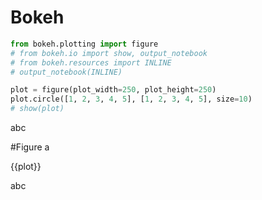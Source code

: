 # Bokeh


```python
from bokeh.plotting import figure
# from bokeh.io import show, output_notebook
# from bokeh.resources import INLINE
# output_notebook(INLINE)

plot = figure(plot_width=250, plot_height=250)
plot.circle([1, 2, 3, 4, 5], [1, 2, 3, 4, 5], size=10)
# show(plot)
```


abc

#Figure a

{{plot}}

abc

